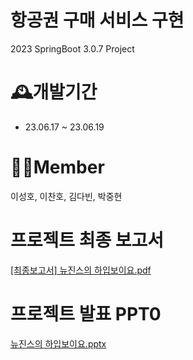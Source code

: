 # 항공권 구매 서비스 구현

2023 SpringBoot 3.0.7 Project

# 🕰️개발기간
- 23.06.17 ~ 23.06.19
  
# 🧑‍💻Member
이성호, 이찬호, 김다빈, 박중현

# 프로젝트 최종 보고서
[[최종보고서] 뉴진스의 하입보이요.pdf](https://github.com/dltjdgh0428/Air_ticket_reservation/files/11853305/default.pdf)

# 프로젝트 발표 PPT0
[뉴진스의 하입보이요.pptx](https://github.com/dltjdgh0428/Air_ticket_reservation/files/11853309/default.pptx)
